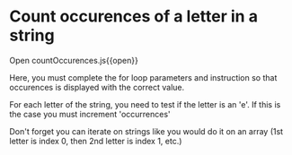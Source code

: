 # Count occurences of a letter in a string

Open countOccurences.js{{open}}

Here, you must complete the for loop parameters and instruction so that occurences is displayed with the correct value.

For each letter of the string, you need to test if the letter is an 'e'. If this is the case you must increment 'occurrences'

Don't forget you can iterate on strings like you would do it on an array (1st letter is index 0, then 2nd letter is index 1, etc.)
